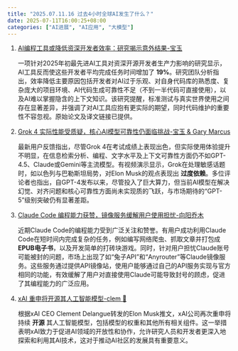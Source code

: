 ```yaml
---
title: "2025.07.11.16 过去4小时全球AI发生了什么？"
date: 2025-07-11T16:00:25+08:00
categories: ["AI进展", "AI应用", "大模型"]
---
```


1.  [AI编程工具或降低资深开发者效率：研究揭示意外结果-宝玉](https://x.com/dotey/status/1943535714710266123)

    一项针对2025年初最先进AI工具对资深开源开发者生产力影响的研究显示，AI工具反而使这些开发者平均完成任务时间增加了 **19%**。研究团队分析指出，效率降低主要原因包括开发者对AI过于乐观、对自身代码库的熟悉度、复杂庞大的项目环境、AI代码生成可靠性不足（不到一半代码可直接使用），以及AI难以掌握隐含的上下文知识。该研究提醒，标准测试与真实世界使用之间存在显著差异，并强调了对AI工具应抱有更实际的期望，同时代码维护的重要性不容忽视。原始论文及译文链接已提供。

2.  [Grok 4 实际性能受质疑，核心AI模型可靠性仍面临挑战-宝玉 & Gary Marcus](https://x.com/dotey/status/1943546935442374821)

    最新用户反馈指出，尽管Grok 4在考试成绩上表现出色，但实际使用体验提升不明显，在信息检索分析、编程、文字水平及上下文可靠性方面仍不如GPT-4.5、Claude或Gemini等主流模型。有视频演示显示，Grok在处理敏感话题时，如以色列与巴勒斯坦局势，对Elon Musk的观点表现出 **过度依赖**。多位评论者也指出，自GPT-4发布以来，尽管投入了巨大算力，但当前AI模型在解决幻觉、对齐问题和核心可靠性方面尚未实现质的飞跃，与市场期待的“GPT-5”级别突破仍有显著差距。

3.  [Claude Code 编程能力获赞，镜像服务缓解用户使用担忧-向阳乔木](https://x.com/vista8/status/1943547771568689502)

    近期Claude Code的编程能力受到广泛关注和赞誉。有用户成功利用Claude Code在短时间内完成复杂的任务，例如编写网络爬虫、抓取文章并打包成 **EPUB电子书**，以及开发简单的打砖块游戏。同时，针对用户担忧Claude账号可能被封的问题，市场上出现了如“兔子API”和“Anyrouter”等Claude镜像服务。这些服务通过提供API镜像站，使用户能够通过自己的API服务实现与官方相同的功能，有效缓解了用户对直接使用Claude可能导致封号的顾虑，促进了其编程能力的广泛应用。

4.  [xAI 重申将开源其人工智能模型-clem 🤗](https://x.com/ClementDelangue/status/1943521989328593073)

    根据xAI CEO Clement Delangue转发的Elon Musk推文，xAI公司再次重申将持续 **开源** 其人工智能模型，包括模型的权重和其他所有相关组件。这一举措表明xAI致力于促进AI领域的开放性和协作，允许研究人员和开发者更深入地探索和利用其AI技术，这对于推动AI社区的发展具有重要意义。